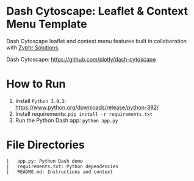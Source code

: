 # Dash Cytoscape: Leaflet & Context Menu Template
Dash Cytoscape leaflet and context menu features built in collaboration with [Zyphr Solutions](https://www.zyphr.ca/).

Dash Cytoscape: https://github.com/plotly/dash-cytoscape

# How to Run
1. Install `Python 3.9.2`: https://www.python.org/downloads/release/python-392/
2. Install requirements: `pip install -r requirements.txt`
2. Run the Python Dash app: `python app.py`

# File Directories
```
|   app.py: Python Dash demo
|   requirements.txt: Python dependencies
|   README.md: Instructions and context
```